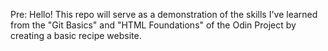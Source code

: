 Pre: Hello! This repo will serve as a demonstration of the skills I've learned from the "Git Basics" and "HTML Foundations" of the Odin Project by creating a basic recipe website.